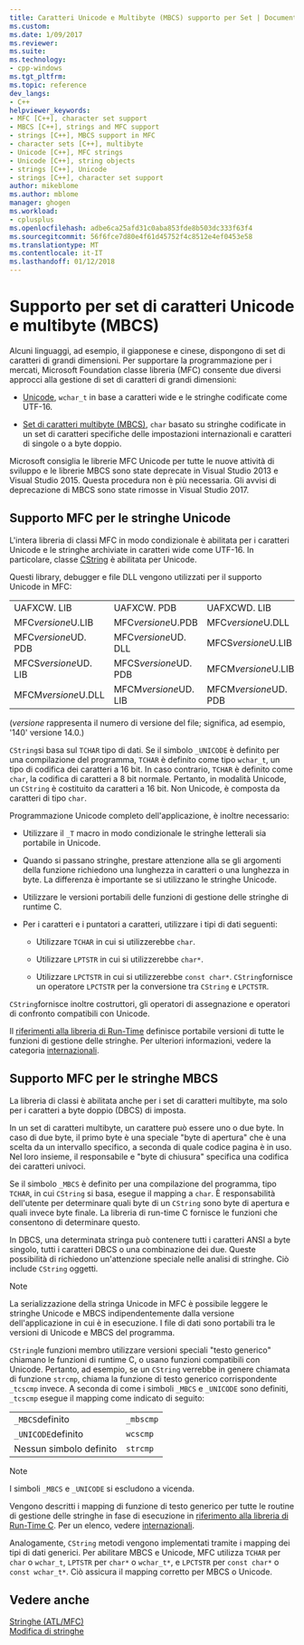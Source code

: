 ```yaml
---
title: Caratteri Unicode e Multibyte (MBCS) supporto per Set | Documenti Microsoft
ms.custom: 
ms.date: 1/09/2017
ms.reviewer: 
ms.suite: 
ms.technology:
- cpp-windows
ms.tgt_pltfrm: 
ms.topic: reference
dev_langs:
- C++
helpviewer_keywords:
- MFC [C++], character set support
- MBCS [C++], strings and MFC support
- strings [C++], MBCS support in MFC
- character sets [C++], multibyte
- Unicode [C++], MFC strings
- Unicode [C++], string objects
- strings [C++], Unicode
- strings [C++], character set support
author: mikeblome
ms.author: mblome
manager: ghogen
ms.workload:
- cplusplus
ms.openlocfilehash: adbe6ca25afd31c0aba853fde8b503dc333f63f4
ms.sourcegitcommit: 56f6fce7d80e4f61d45752f4c8512e4ef0453e58
ms.translationtype: MT
ms.contentlocale: it-IT
ms.lasthandoff: 01/12/2018
---
```

# <a name="unicode-and-multibyte-character-set-mbcs-support"></a>Supporto per set di caratteri Unicode e multibyte (MBCS)

Alcuni linguaggi, ad esempio, il giapponese e cinese, dispongono di set di caratteri di grandi dimensioni. Per supportare la programmazione per i mercati, Microsoft Foundation classe libreria (MFC) consente due diversi approcci alla gestione di set di caratteri di grandi dimensioni:

- [Unicode](#mfc-support-for-unicode-strings), `wchar_t` in base a caratteri wide e le stringhe codificate come UTF-16.

- [Set di caratteri multibyte (MBCS)](#mfc-support-for-mbcs-strings), `char` basato su stringhe codificate in un set di caratteri specifiche delle impostazioni internazionali e caratteri di singole o a byte doppio.

Microsoft consiglia le librerie MFC Unicode per tutte le nuove attività di sviluppo e le librerie MBCS sono state deprecate in Visual Studio 2013 e Visual Studio 2015. Questa procedura non è più necessaria. Gli avvisi di deprecazione di MBCS sono state rimosse in Visual Studio 2017.

## <a name="mfc-support-for-unicode-strings"></a>Supporto MFC per le stringhe Unicode

L'intera libreria di classi MFC in modo condizionale è abilitata per i caratteri Unicode e le stringhe archiviate in caratteri wide come UTF-16. In particolare, classe [CString](../atl-mfc-shared/reference/cstringt-class.md) è abilitata per Unicode.

Questi library, debugger e file DLL vengono utilizzati per il supporto Unicode in MFC:

|||||
|-|-|-|-|
|UAFXCW. LIB|UAFXCW. PDB|UAFXCWD. LIB|UAFXCWD. PDB|
|MFC*versione*U.LIB|MFC*versione*U.PDB|MFC*versione*U.DLL|MFC*versione*UD. LIB|
|MFC*versione*UD. PDB|MFC*versione*UD. DLL|MFCS*versione*U.LIB|MFCS*versione*U.PDB|
|MFCS*versione*UD. LIB|MFCS*versione*UD. PDB|MFCM*versione*U.LIB|MFCM*versione*U.PDB|
|MFCM*versione*U.DLL|MFCM*versione*UD. LIB|MFCM*versione*UD. PDB|MFCM*versione*UD. DLL|

(*versione* rappresenta il numero di versione del file; significa, ad esempio, '140' versione 14.0.)

`CString`si basa sul `TCHAR` tipo di dati. Se il simbolo `_UNICODE` è definito per una compilazione del programma, `TCHAR` è definito come tipo `wchar_t`, un tipo di codifica dei caratteri a 16 bit. In caso contrario, `TCHAR` è definito come `char`, la codifica di caratteri a 8 bit normale. Pertanto, in modalità Unicode, un `CString` è costituito da caratteri a 16 bit. Non Unicode, è composta da caratteri di tipo `char`.

Programmazione Unicode completo dell'applicazione, è inoltre necessario:

- Utilizzare il `_T` macro in modo condizionale le stringhe letterali sia portabile in Unicode.

- Quando si passano stringhe, prestare attenzione alla se gli argomenti della funzione richiedono una lunghezza in caratteri o una lunghezza in byte. La differenza è importante se si utilizzano le stringhe Unicode.

- Utilizzare le versioni portabili delle funzioni di gestione delle stringhe di runtime C.

- Per i caratteri e i puntatori a caratteri, utilizzare i tipi di dati seguenti:

   - Utilizzare `TCHAR` in cui si utilizzerebbe `char`.

   - Utilizzare `LPTSTR` in cui si utilizzerebbe `char*`.

   - Utilizzare `LPCTSTR` in cui si utilizzerebbe `const char*`. `CString`fornisce un operatore `LPCTSTR` per la conversione tra `CString` e `LPCTSTR`.

`CString`fornisce inoltre costruttori, gli operatori di assegnazione e operatori di confronto compatibili con Unicode.

Il [riferimenti alla libreria di Run-Time](../c-runtime-library/c-run-time-library-reference.md) definisce portabile versioni di tutte le funzioni di gestione delle stringhe. Per ulteriori informazioni, vedere la categoria [internazionali](../c-runtime-library/internationalization.md).

## <a name="mfc-support-for-mbcs-strings"></a>Supporto MFC per le stringhe MBCS

La libreria di classi è abilitata anche per i set di caratteri multibyte, ma solo per i caratteri a byte doppio (DBCS) di imposta.

In un set di caratteri multibyte, un carattere può essere uno o due byte. In caso di due byte, il primo byte è una speciale "byte di apertura" che è una scelta da un intervallo specifico, a seconda di quale codice pagina è in uso. Nel loro insieme, il responsabile e "byte di chiusura" specifica una codifica dei caratteri univoci.

Se il simbolo `_MBCS` è definito per una compilazione del programma, tipo `TCHAR`, in cui `CString` si basa, esegue il mapping a `char`. È responsabilità dell'utente per determinare quali byte di un `CString` sono byte di apertura e quali invece byte finale. La libreria di run-time C fornisce le funzioni che consentono di determinare questo.

In DBCS, una determinata stringa può contenere tutti i caratteri ANSI a byte singolo, tutti i caratteri DBCS o una combinazione dei due. Queste possibilità di richiedono un'attenzione speciale nelle analisi di stringhe. Ciò include `CString` oggetti.

> [!NOTE]
> La serializzazione della stringa Unicode in MFC è possibile leggere le stringhe Unicode e MBCS indipendentemente dalla versione dell'applicazione in cui è in esecuzione. I file di dati sono portabili tra le versioni di Unicode e MBCS del programma.

`CString`le funzioni membro utilizzare versioni speciali "testo generico" chiamano le funzioni di runtime C, o usano funzioni compatibili con Unicode. Pertanto, ad esempio, se un `CString` verrebbe in genere chiamata di funzione `strcmp`, chiama la funzione di testo generico corrispondente `_tcscmp` invece. A seconda di come i simboli `_MBCS` e `_UNICODE` sono definiti, `_tcscmp` esegue il mapping come indicato di seguito:

|||
|-|-|
|`_MBCS`definito|`_mbscmp`|
|`_UNICODE`definito|`wcscmp`|
|Nessun simbolo definito|`strcmp`|

> [!NOTE]
> I simboli `_MBCS` e `_UNICODE` si escludono a vicenda.

Vengono descritti i mapping di funzione di testo generico per tutte le routine di gestione delle stringhe in fase di esecuzione in [riferimento alla libreria di Run-Time C](../c-runtime-library/c-run-time-library-reference.md). Per un elenco, vedere [internazionali](../c-runtime-library/internationalization.md).

Analogamente, `CString` metodi vengono implementati tramite i mapping dei tipi di dati generici. Per abilitare MBCS e Unicode, MFC utilizza `TCHAR` per `char` o `wchar_t`, `LPTSTR` per `char*` o `wchar_t*`, e `LPCTSTR` per `const char*` o `const wchar_t*`. Ciò assicura il mapping corretto per MBCS o Unicode.

## <a name="see-also"></a>Vedere anche

[Stringhe (ATL/MFC)](../atl-mfc-shared/strings-atl-mfc.md)  
[Modifica di stringhe](../c-runtime-library/string-manipulation-crt.md)  

